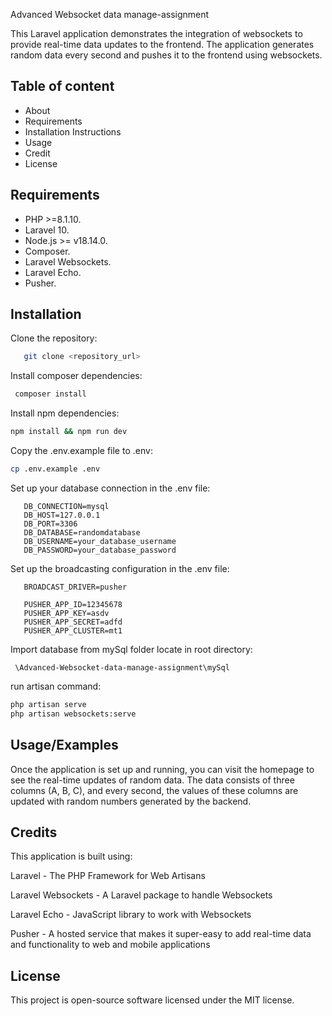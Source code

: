 
Advanced Websocket data manage-assignment

This Laravel application demonstrates the integration of websockets to provide real-time data updates to the frontend. The application generates random data every second and pushes it to the frontend using websockets.


## Table of content

- About
- Requirements
- Installation Instructions
- Usage
- Credit
- License

## Requirements

- PHP >=8.1.10.
- Laravel 10.
- Node.js >= v18.14.0.
- Composer.
- Laravel Websockets.
- Laravel Echo.
- Pusher.

## Installation

 Clone the repository:
```bash
   git clone <repository_url>
```
 Install composer dependencies:
 ```bash
  composer install
```
 Install npm dependencies:
 ```bash
 npm install && npm run dev
```
 Copy the .env.example file to .env:
 ```bash
cp .env.example .env
```
 Set up your database connection in the .env file:
 ```
    DB_CONNECTION=mysql
    DB_HOST=127.0.0.1
    DB_PORT=3306
    DB_DATABASE=randomdatabase
    DB_USERNAME=your_database_username
    DB_PASSWORD=your_database_password
```
 Set up the broadcasting configuration in the .env file:
 ```
    BROADCAST_DRIVER=pusher

    PUSHER_APP_ID=12345678
    PUSHER_APP_KEY=asdv
    PUSHER_APP_SECRET=adfd
    PUSHER_APP_CLUSTER=mt1
```

Import database from mySql folder locate in root directory:
```
 \Advanced-Websocket-data-manage-assignment\mySql
```
run artisan command:
 ```bash
 php artisan serve 
 php artisan websockets:serve

```


## Usage/Examples


Once the application is set up and running, you can visit the homepage to see the real-time updates of random data. The data consists of three columns (A, B, C), and every second, the values of these columns are updated with random numbers generated by the backend.



## Credits
This application is built using:

Laravel - The PHP Framework for Web Artisans

Laravel Websockets - A Laravel package to handle Websockets

Laravel Echo - JavaScript library to work with Websockets

Pusher - A hosted service that makes it super-easy to add real-time data and functionality to web and mobile applications
## License

This project is open-source software licensed under the MIT license.
